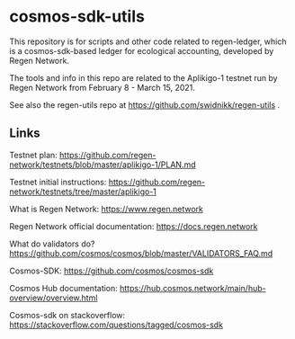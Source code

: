 # cosmos-sdk-utils

This repository is for scripts and other code related to regen-ledger, which is a cosmos-sdk-based ledger for ecological accounting, developed by Regen Network.

The tools and info in this repo are related to the Aplikigo-1 testnet run by Regen Network from February 8 - March 15, 2021.

See also the regen-utils repo at https://github.com/swidnikk/regen-utils .

## Links

Testnet plan: https://github.com/regen-network/testnets/blob/master/aplikigo-1/PLAN.md

Testnet initial instructions: https://github.com/regen-network/testnets/tree/master/aplikigo-1

What is Regen Network: https://www.regen.network

Regen Network official documentation: https://docs.regen.network

What do validators do? https://github.com/cosmos/cosmos/blob/master/VALIDATORS_FAQ.md

Cosmos-SDK: https://github.com/cosmos/cosmos-sdk

Cosmos Hub documentation: https://hub.cosmos.network/main/hub-overview/overview.html

Cosmos-sdk on stackoverflow: https://stackoverflow.com/questions/tagged/cosmos-sdk
